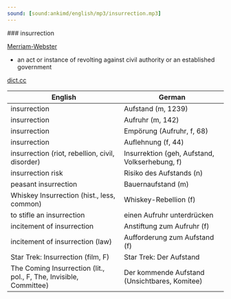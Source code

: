 ```yaml
---
sound: [sound:ankimd/english/mp3/insurrection.mp3]
---
```


\### insurrection

[Merriam-Webster](https://www.merriam-webster.com/dictionary/insurrection)

- an act or instance of revolting against civil authority or an established government

[dict.cc](https://www.dict.cc/insurrection)

| English        | German       |
| -------------- | ------------ |
| insurrection | Aufstand (m, 1239) |
| insurrection | Aufruhr (m, 142) |
| insurrection | Empörung (Aufruhr, f, 68) |
| insurrection | Auflehnung (f, 44) |
| insurrection (riot, rebellion, civil, disorder) | Insurrektion (geh, Aufstand, Volkserhebung, f) |
| insurrection risk | Risiko des Aufstands (n) |
| peasant insurrection | Bauernaufstand (m) |
| Whiskey Insurrection (hist., less, common) | Whiskey-Rebellion (f) |
| to stifle an insurrection | einen Aufruhr unterdrücken |
| incitement of insurrection | Anstiftung zum Aufruhr (f) |
| incitement of insurrection (law) | Aufforderung zum Aufstand (f) |
| Star Trek: Insurrection (film, F) | Star Trek: Der Aufstand |
| The Coming Insurrection (lit., pol., F, The, Invisible, Committee) | Der kommende Aufstand (Unsichtbares, Komitee) |
